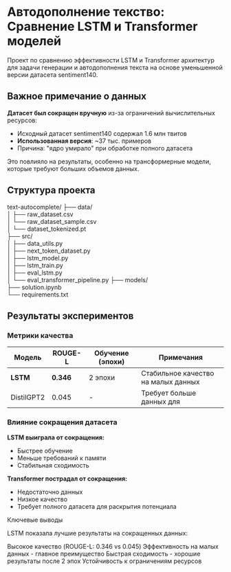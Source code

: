 # Автодополнение текство: Сравнение LSTM и Transformer моделей

Проект по сравнению эффективности LSTM и Transformer архитектур для задачи генерации и автодополнения текста на основе уменьшенной версии датасета sentiment140.

##  Важное примечание о данных

**Датасет был сокращен вручную** из-за ограничений вычислительных ресурсов:

- Исходный датасет sentiment140 содержал 1.6 млн твитов
- **Использованная версия**: ~37 тыс. примеров 
- Причина: "ядро умирало" при обработке полного датасета

Это повлияло на результаты, особенно на трансформерные модели, которые требуют больших объемов данных.

## Структура проекта

text-autocomplete/
├── data/                            
│   ├── raw_dataset.csv              
│   └── raw_dataset_sample.csv       
│   └── dataset_tokenized.pt         
├── src/                             
│   ├── data_utils.py                
│   ├── next_token_dataset.py        
│   ├── lstm_model.py                
│   ├── lstm_train.py                
│   ├── eval_lstm.py                 
│   └── eval_transformer_pipeline.py 
├── models/                          
├── solution.ipynb                   
└── requirements.txt                 




## Результаты экспериментов

### Метрики качества

| Модель | ROUGE-L | Обучение (эпохи) | Примечания |
|--------|---------|------------------|------------|
| **LSTM** | **0.346** | 2 эпохи | Стабильное качество на малых данных |
| DistilGPT2 | 0.045 | - | Требует больше данных для |

### Влияние сокращения датасета

**LSTM выиграла от сокращения:**
- Быстрее обучение
- Меньше требований к памяти  
- Стабильная сходимость

**Transformer пострадал от сокращения:**
- Недостаточно данных 
- Низкое качество 
- Требует полного датасета для раскрытия потенциала


Ключевые выводы

LSTM показала лучшие результаты на сокращенных данных:

Высокое качество (ROUGE-L: 0.346 vs 0.045)
Эффективность на малых данных - главное преимущество
Быстрая сходимость - хорошие результаты после 2 эпох
Устойчивость к ограничениям ресурсов

